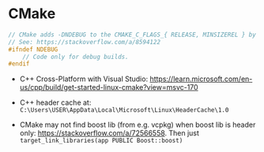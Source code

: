 # CMake

```cpp
// CMake adds -DNDEBUG to the CMAKE_C_FLAGS_{ RELEASE, MINSIZEREL } by default.
// See: https://stackoverflow.com/a/8594122
#ifndef NDEBUG
    // Code only for debug builds.
#endif
```

- C++ Cross-Platform with Visual Studio: https://learn.microsoft.com/en-us/cpp/build/get-started-linux-cmake?view=msvc-170

- C++ header cache at: `C:\Users\USER\AppData\Local\Microsoft\Linux\HeaderCache\1.0`

- CMake may not find boost lib (from e.g. vcpkg) when boost lib is header only: https://stackoverflow.com/a/72566558. Then just `target_link_libraries(app PUBLIC Boost::boost)`